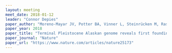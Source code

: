 ```yaml
---
layout: meeting
meet_date: 2018-01-12
leader: "Connor Depies"
paper_author: "Moreno-Mayar JV, Potter BA, Vinner L, Steinrücken M, Rasmussen S, Terhorst J et al."
paper_year: 2018
paper_title: "Terminal Pleistocene Alaskan genome reveals first founding population of Native Americans"
paper_journal: "Nature"
paper_url: "https://www.nature.com/articles/nature25173"
---
```

